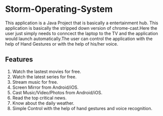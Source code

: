 # Storm-Operating-System

This application is a Java Project that is basically a entertainment hub.
This application is basically the stripped down version of chrome-cast.Here the user just simply needs to conncect the laptop to the TV and the application would launch automatically.The user can control the application with the help of Hand Gestures or with the help of his/her voice.

## Features

1. Watch the lastest movies for free.
2. Watch the latest series for free.
3. Stream music for free.
4. Screen Mirror from Android/iOS.
5. Cast Music/Video/Photos from Android/iOS.
6. Read the top critical news.
7. Know about the daily weather.
8. Simple Control with the help of hand gestures and voice recognition.
